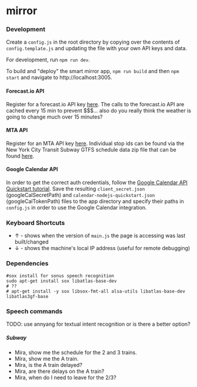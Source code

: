 # mirror

### Development

Create a `config.js` in the root directory by copying over the contents of `config.template.js` and updating the file with your own API keys and data.

For development, run `npm run dev`.

To build and "deploy" the smart mirror app, `npm run build` and then `npm start` and navigate to http://localhost:3005.

#### Forecast.io API

Register for a forecast.io API key [here](https://developer.forecast.io/). The calls to the forecast.io API are cached every 15 min to prevent $$$... also do you really think the weather is going to change much over 15 minutes?

#### MTA API

Register for an MTA API key [here](http://datamine.mta.info/user/register). Individual stop ids can be found via the New York City Transit Subway GTFS schedule data zip file that can be found [here](http://web.mta.info/developers/developer-data-terms.html#data).

#### Google Calendar API

In order to get the correct auth credentials, follow the [Google Calendar API Quickstart tutorial](https://developers.google.com/google-apps/calendar/quickstart/nodejs). Save the resulting `client_secret.json` (googleCalSecretPath) and `calendar-nodejs-quickstart.json` (googleCalTokenPath) files to the app directory and specify their paths in `config.js` in order to use the Google Calendar integration.

### Keyboard Shortcuts

* &uarr; - shows when the version of `main.js` the page is accessing was last built/changed
* &darr; - shows the machine's local IP address (useful for remote debugging)

### Dependencies

```
#sox install for sonus speech recognition
sudo apt-get install sox libatlas-base-dev
# ??
# apt-get install -y sox libsox-fmt-all alsa-utils libatlas-base-dev libatlas3gf-base
```

### Speech commands

TODO: use annyang for textual intent recognition or is there a better option?

##### Subway
* Mira, show me the schedule for the 2 and 3 trains.
* Mira, show me the A train.
* Mira, is the A train delayed?
* Mira, are there delays on the A train?
* Mira, when do I need to leave for the 2/3?
